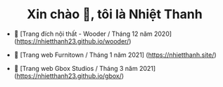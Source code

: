 <h1 align = "center"> Xin chào 👋, tôi là Nhiệt Thanh </h1>



- 🔭 [Trang đích nội thất - Wooder / Tháng 12 năm 2020] (https://nhietthanh23.github.io/wooder/)

- 👯 [Trang web Furnitown / Tháng 1 năm 2021] (https://nhietthanh.site/)

- 🤝 [Trang web Gbox Studios / Tháng 3 năm 2021] (https://nhietthanh23.github.io/gbox/)
